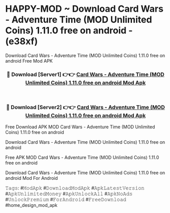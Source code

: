 # HAPPY-MOD ~ Download Card Wars - Adventure Time (MOD Unlimited Coins) 1.11.0 free on android - (e38xf)
Download Card Wars - Adventure Time (MOD Unlimited Coins) 1.11.0 free on android Free Mod APK

<div align="center">
<h3>🔴 Download [Server1] 👉👉 <a href="https://apk-comot.site?title=Card_Wars_-_Adventure_Time_(MOD_Unlimited_Coins)_1.11.0_free_on_android">Card Wars - Adventure Time (MOD Unlimited Coins) 1.11.0 free on android Mod Apk</a></h3><br>

<h3>🔴 Download [Server2] 👉👉 <a href="https://apk-comot.site?title=Card_Wars_-_Adventure_Time_(MOD_Unlimited_Coins)_1.11.0_free_on_android">Card Wars - Adventure Time (MOD Unlimited Coins) 1.11.0 free on android Mod Apk</a></h3>
</div>


Free Download APK MOD Card Wars - Adventure Time (MOD Unlimited Coins) 1.11.0 free on android

Download Card Wars - Adventure Time (MOD Unlimited Coins) 1.11.0 free on android 

Free APK MOD Card Wars - Adventure Time (MOD Unlimited Coins) 1.11.0 free on android 

Download Card Wars - Adventure Time (MOD Unlimited Coins) 1.11.0 free on android Mod For Android

𝚃𝚊𝚐𝚜: #𝙼𝚘𝚍𝙰𝚙𝚔 #𝙳𝚘𝚠𝚗𝚕𝚘𝚊𝚍𝙼𝚘𝚍𝙰𝚙𝚔 #𝙰𝚙𝚔𝙻𝚊𝚝𝚎𝚜𝚝𝚅𝚎𝚛𝚜𝚒𝚘𝚗 #𝙰𝚙𝚔𝚄𝚗𝚕𝚒𝚖𝚒𝚝𝚎𝚍𝙼𝚘𝚗𝚎𝚢 #𝙰𝚙𝚔𝚄𝚗𝚕𝚘𝚌𝚔𝙰𝚕𝚕 #𝙰𝚙𝚔𝙽𝚘𝙰𝚍𝚜 #𝚄𝚗𝚕𝚘𝚌𝚔𝙿𝚛𝚎𝚖𝚒𝚞𝚖 #𝙵𝚘𝚛𝙰𝚗𝚍𝚛𝚘𝚒𝚍 #𝙵𝚛𝚎𝚎𝙳𝚘𝚠𝚗𝚕𝚘𝚊𝚍 #home_design_mod_apk